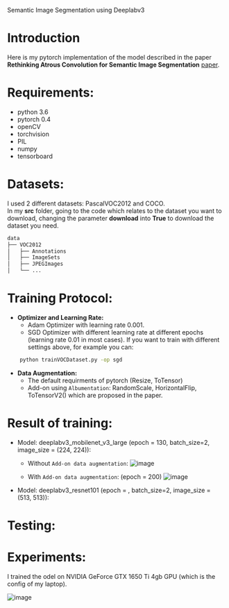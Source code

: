 Semantic Image Segmentation using Deeplabv3

# Introduction 
Here is my pytorch implementation of the model described in the paper **Rethinking Atrous Convolution for Semantic Image Segmentation** [paper](https://arxiv.org/pdf/1706.05587v3). 

# Requirements: 
+ python 3.6
+ pytorch 0.4
+ openCV
+ torchvision
+ PIL
+ numpy
+ tensorboard

# Datasets: 
I used 2 different datasets: PascalVOC2012 and COCO. <br> 
In my **src** folder, going to the code which relates to the dataset you want to download, changing the parameter **download** into **True** to download the dataset you need. <br>

```sh
data
├── VOC2012
│   ├── Annotations  
│   ├── ImageSets
│   ├── JPEGImages
│   └── ...
```

# Training Protocol: 
* **Optimizer and Learning Rate:**
  + Adam Optimizer with learning rate 0.001. 
  + SGD Optimizer with different learning rate at different epochs (learning rate 0.01 in most cases).
If you want to train with different settings above, for example you can: 
```sh
    python trainVOCDataset.py -op sgd 
```
* **Data Augmentation:**
  + The default requirments of pytorch (Resize, ToTensor)
  + Add-on using `Albumentation`: RandomScale, HorizontalFlip, ToTensorV2() which are proposed in the paper.
  
# Result of training: 
+ Model: deeplabv3_mobilenet_v3_large (epoch = 130, batch_size=2, image_size = (224, 224)): <br> 
  + Without `Add-on data augmentation`: 
![image](https://github.com/user-attachments/assets/ffb2d456-7e28-43b7-866f-2d0c06e938ae)

  + With `Add-on data augmentation`: (epoch = 200) 
![image](https://github.com/user-attachments/assets/56d24ef1-9cc1-4f62-8a8a-2ec5a7d9f269)

+ Model: deeplabv3_resnet101 (epoch = , batch_size=2, image_size = (513, 513)): <br>

# Testing: 

# Experiments: 
I trained the odel on NVIDIA GeForce GTX 1650 Ti 4gb GPU (which is the config of my laptop).

![image](https://github.com/user-attachments/assets/54aa2728-d24a-474c-b35a-f7f388c4d5dd)
